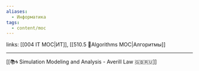 ```yaml
---
aliases:
  - Информатика
tags:
  - content/moc
---
```

links: [[004 IT MOC|ИТ]], [[510.5 🐜Algorithms MOC|Алгоритмы]]

---

[[📚🌀 Simulation Modeling and Analysis - Averill Law 🇬🇧🇷🇺]]
